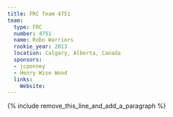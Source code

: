```yaml
---
title: FRC Team 4751
team:
  type: FRC
  number: 4751
  name: Robo Warriors
  rookie_year: 2013
  location: Calgary, Alberta, Canada
  sponsors:
  - jcpenney
  - Henry Wise Wood
  links:
    Website:
---
```


{% include remove_this_line_and_add_a_paragraph %}